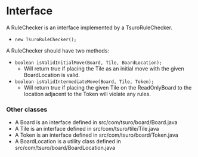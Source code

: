 # Interface

A RuleChecker is an interface implemented by a TsuroRuleChecker.
  - `new TsuroRuleChecker();`

A RuleChecker should have two methods:
  - `boolean isValidInitialMove(Board, Tile, BoardLocation);`
    - Will return true if placing the Tile as an initial move with the given BoardLocation is valid. 
  - `boolean isValidIntermediateMove(Board, Tile, Token);`
    - Will return true if placing the given Tile on the ReadOnlyBoard to the location adjacent to the Token will violate any rules.

### Other classes

  - A Board is an interface defined in src/com/tsuro/board/Board.java
  - A Tile is an interface defined in src/com/tsuro/tile/Tile.java
  - A Token is an interface defined in src/com/tsuro/board/Token.java
  - A BoardLocation is a utility class defined in src/com/tsuro/board/BoardLocation.java
  


